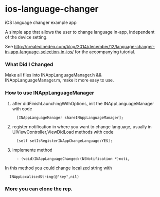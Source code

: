 ios-language-changer
====================

iOS language changer example app

A simple app that allows the user to change language in-app, independent of the device setting.

See http://createdineden.com/blog/2014/december/12/language-changer-in-app-language-selection-in-ios/ for the accompanying tutorial.


### What Did I Changed

Make all files into INAppLanguageManager.h && INAppLanguageManager.m, make it more easy to use.

### How to use INAppLanguageManager

1. after didFinishLaunchingWithOptions, init the  INAppLanguageManager with code 
   
         [INAppLanguageManager shareINAppLanguageManager];
   
2. register notification in where you want to change language, usually in UIViewController,ViewDidLoad methods with code
   
         [self setIsRegisterINAppChangeLanguage:YES];

3. Implemente method 
   
         - (void)INAppLanguageChanged:(NSNotification *)noti,

In this method you could change localized string with 

      INAppLocalisedString(@"key",nil)

### More you can clone the rep.
